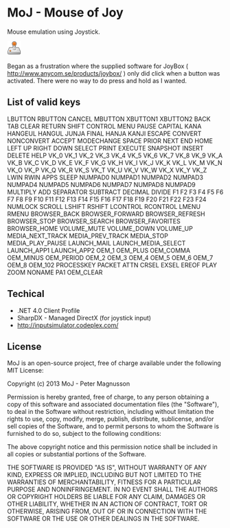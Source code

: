 MoJ - Mouse of Joy
==================
Mouse emulation using Joystick.

![Logo](MoJ.png)

Began as a frustration where the supplied software for JoyBox 
( http://www.anycom.se/products/joybox/ ) only did click when a button was
activated. There were no way to do press and hold as I wanted.

List of valid keys
------------------
LBUTTON
RBUTTON
CANCEL
MBUTTON
XBUTTON1
XBUTTON2
BACK
TAB
CLEAR
RETURN
SHIFT
CONTROL
MENU
PAUSE
CAPITAL
KANA
HANGEUL
HANGUL
JUNJA
FINAL
HANJA
KANJI
ESCAPE
CONVERT
NONCONVERT
ACCEPT
MODECHANGE
SPACE
PRIOR
NEXT
END
HOME
LEFT
UP
RIGHT
DOWN
SELECT
PRINT
EXECUTE
SNAPSHOT
INSERT
DELETE
HELP
VK_0
VK_1
VK_2
VK_3
VK_4
VK_5
VK_6
VK_7
VK_8
VK_9
VK_A
VK_B
VK_C
VK_D
VK_E
VK_F
VK_G
VK_H
VK_I
VK_J
VK_K
VK_L
VK_M
VK_N
VK_O
VK_P
VK_Q
VK_R
VK_S
VK_T
VK_U
VK_V
VK_W
VK_X
VK_Y
VK_Z
LWIN
RWIN
APPS
SLEEP
NUMPAD0
NUMPAD1
NUMPAD2
NUMPAD3
NUMPAD4
NUMPAD5
NUMPAD6
NUMPAD7
NUMPAD8
NUMPAD9
MULTIPLY
ADD
SEPARATOR
SUBTRACT
DECIMAL
DIVIDE
F1
F2
F3
F4
F5
F6
F7
F8
F9
F10
F11
F12
F13
F14
F15
F16
F17
F18
F19
F20
F21
F22
F23
F24
NUMLOCK
SCROLL
LSHIFT
RSHIFT
LCONTROL
RCONTROL
LMENU
RMENU
BROWSER_BACK
BROWSER_FORWARD
BROWSER_REFRESH
BROWSER_STOP
BROWSER_SEARCH
BROWSER_FAVORITES
BROWSER_HOME
VOLUME_MUTE
VOLUME_DOWN
VOLUME_UP
MEDIA_NEXT_TRACK
MEDIA_PREV_TRACK
MEDIA_STOP
MEDIA_PLAY_PAUSE
LAUNCH_MAIL
LAUNCH_MEDIA_SELECT
LAUNCH_APP1
LAUNCH_APP2
OEM_1
OEM_PLUS
OEM_COMMA
OEM_MINUS
OEM_PERIOD
OEM_2
OEM_3
OEM_4
OEM_5
OEM_6
OEM_7
OEM_8
OEM_102
PROCESSKEY
PACKET
ATTN
CRSEL
EXSEL
EREOF
PLAY
ZOOM
NONAME
PA1
OEM_CLEAR




Techical
--------
 * .NET 4.0 Client Profile
 * SharpDX - Managed DirectX (for joystick input)
 * http://inputsimulator.codeplex.com/


License
-------



MoJ is an open-source project, free of charge available 
under the following MIT License:

Copyright (c) 2013 MoJ - Peter Magnusson

Permission is hereby granted, free of charge, to any person obtaining a copy
of this software and associated documentation files (the "Software"), to deal
in the Software without restriction, including without limitation the rights
to use, copy, modify, merge, publish, distribute, sublicense, and/or sell
copies of the Software, and to permit persons to whom the Software is
furnished to do so, subject to the following conditions:

The above copyright notice and this permission notice shall be included in
all copies or substantial portions of the Software.

THE SOFTWARE IS PROVIDED "AS IS", WITHOUT WARRANTY OF ANY KIND, EXPRESS OR
IMPLIED, INCLUDING BUT NOT LIMITED TO THE WARRANTIES OF MERCHANTABILITY,
FITNESS FOR A PARTICULAR PURPOSE AND NONINFRINGEMENT. IN NO EVENT SHALL THE
AUTHORS OR COPYRIGHT HOLDERS BE LIABLE FOR ANY CLAIM, DAMAGES OR OTHER
LIABILITY, WHETHER IN AN ACTION OF CONTRACT, TORT OR OTHERWISE, ARISING FROM,
OUT OF OR IN CONNECTION WITH THE SOFTWARE OR THE USE OR OTHER DEALINGS IN
THE SOFTWARE.



